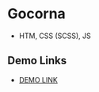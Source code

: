 # Gocorna

- HTM, CSS (SCSS), JS

## Demo Links

- [DEMO LINK](https://AndriiZakharenko.github.io/Gocorna/)

